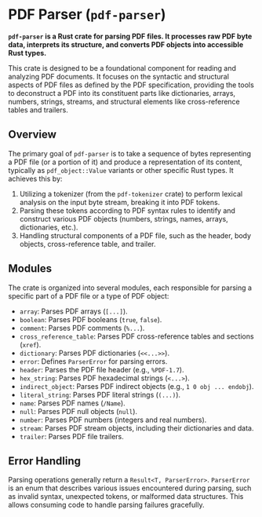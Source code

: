# PDF Parser (`pdf-parser`)

**`pdf-parser` is a Rust crate for parsing PDF files. It processes raw PDF byte data, interprets its structure, and converts PDF objects into accessible Rust types.**

This crate is designed to be a foundational component for reading and analyzing PDF documents. It focuses on the syntactic and structural aspects of PDF files as defined by the PDF specification, providing the tools to deconstruct a PDF into its constituent parts like dictionaries, arrays, numbers, strings, streams, and structural elements like cross-reference tables and trailers.

## Overview

The primary goal of `pdf-parser` is to take a sequence of bytes representing a PDF file (or a portion of it) and produce a representation of its content, typically as `pdf_object::Value` variants or other specific Rust types. It achieves this by:

1.  Utilizing a tokenizer (from the `pdf-tokenizer` crate) to perform lexical analysis on the input byte stream, breaking it into PDF tokens.
2.  Parsing these tokens according to PDF syntax rules to identify and construct various PDF objects (numbers, strings, names, arrays, dictionaries, etc.).
3.  Handling structural components of a PDF file, such as the header, body objects, cross-reference table, and trailer.

## Modules

The crate is organized into several modules, each responsible for parsing a specific part of a PDF file or a type of PDF object:

*   `array`: Parses PDF arrays (`[...]`).
*   `boolean`: Parses PDF booleans (`true`, `false`).
*   `comment`: Parses PDF comments (`%...`).
*   `cross_reference_table`: Parses PDF cross-reference tables and sections (`xref`).
*   `dictionary`: Parses PDF dictionaries (`<<...>>`).
*   `error`: Defines `ParserError` for parsing errors.
*   `header`: Parses the PDF file header (e.g., `%PDF-1.7`).
*   `hex_string`: Parses PDF hexadecimal strings (`<...>`).
*   `indirect_object`: Parses PDF indirect objects (e.g., `1 0 obj ... endobj`).
*   `literal_string`: Parses PDF literal strings (`(...)`).
*   `name`: Parses PDF names (`/Name`).
*   `null`: Parses PDF null objects (`null`).
*   `number`: Parses PDF numbers (integers and real numbers).
*   `stream`: Parses PDF stream objects, including their dictionaries and data.
*   `trailer`: Parses PDF file trailers.

## Error Handling

Parsing operations generally return a `Result<T, ParserError>`. `ParserError` is an enum that describes various issues encountered during parsing, such as invalid syntax, unexpected tokens, or malformed data structures. This allows consuming code to handle parsing failures gracefully.
